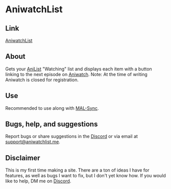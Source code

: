 # AniwatchList
## Link
[AniwatchList](https://aniwatchlist.me)
## About
Gets your [AniList](https://anilist.co) "Watching" list and displays each item with a button linking to the next episode on [Aniwatch](https://aniwatch.me). Note: At the time of writing Aniwatch is closed for registration.
## Use
Recommended to use along with [MAL-Sync](https://chrome.google.com/webstore/detail/mal-sync/kekjfbackdeiabghhcdklcdoekaanoel?hl=en).
## Bugs, help, and suggestions
Report bugs or share suggestions in the [Discord](https://discord.gg/a6FUzymSFP) or via email at [support@aniwatchlist.me](mailto:support@aniwatchlist.me).
## Disclaimer
This is my first time making a site. There are a ton of ideas I have for features, as well as bugs I want to fix, but I don't yet know how. If you would like to help, DM me on [Discord](https://discord.com/users/707743097488146524).
